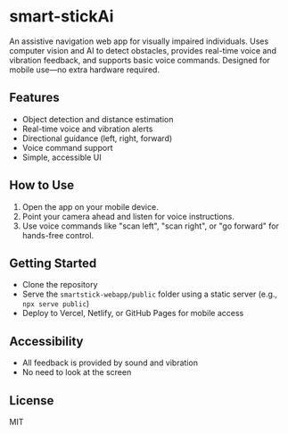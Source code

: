 # smart-stickAi

An assistive navigation web app for visually impaired individuals. Uses computer vision and AI to detect obstacles, provides real-time voice and vibration feedback, and supports basic voice commands. Designed for mobile use—no extra hardware required.

## Features
- Object detection and distance estimation
- Real-time voice and vibration alerts
- Directional guidance (left, right, forward)
- Voice command support
- Simple, accessible UI

## How to Use
1. Open the app on your mobile device.
2. Point your camera ahead and listen for voice instructions.
3. Use voice commands like "scan left", "scan right", or "go forward" for hands-free control.

## Getting Started
- Clone the repository
- Serve the `smartstick-webapp/public` folder using a static server (e.g., `npx serve public`)
- Deploy to Vercel, Netlify, or GitHub Pages for mobile access

## Accessibility
- All feedback is provided by sound and vibration
- No need to look at the screen

## License
MIT
